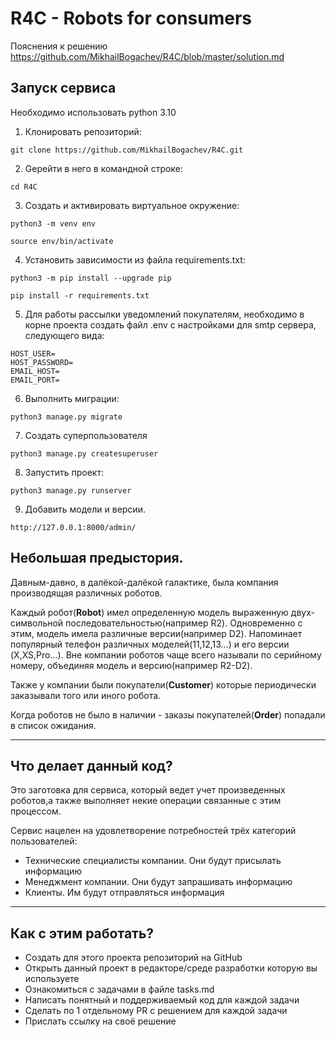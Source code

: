 # R4C - Robots for consumers
Пояснения к решению https://github.com/MikhailBogachev/R4C/blob/master/solution.md

## Запуск сервиса
Необходимо использовать python 3.10 
1. Клонировать репозиторий:
```
git clone https://github.com/MikhailBogachev/R4C.git
```

2. Gерейти в него в командной строке:
```
cd R4C
```

3. Cоздать и активировать виртуальное окружение:
```
python3 -m venv env
```

```
source env/bin/activate
```
4. Установить зависимости из файла requirements.txt:

```
python3 -m pip install --upgrade pip
```

```
pip install -r requirements.txt
```
5. Для работы рассылки уведомлений покупателям, необходимо в корне проекта создать файл .env
c настройками для smtp сервера, следующего вида:
```
HOST_USER=
HOST_PASSWORD=
EMAIL_HOST=
EMAIL_PORT=
```
6. Выполнить миграции:

```
python3 manage.py migrate
```

7. Создать суперпользователя
```
python3 manage.py createsuperuser
```

8. Запустить проект:

```
python3 manage.py runserver
```

9. Добавить модели и версии.
```
http://127.0.0.1:8000/admin/
```

## Небольшая предыстория.
Давным-давно, в далёкой-далёкой галактике, была компания производящая различных 
роботов. 

Каждый робот(**Robot**) имел определенную модель выраженную двух-символьной 
последовательностью(например R2). Одновременно с этим, модель имела различные 
версии(например D2). Напоминает популярный телефон различных моделей(11,12,13...) и его версии
(X,XS,Pro...). Вне компании роботов чаще всего называли по серийному номеру, объединяя модель и версию(например R2-D2).

Также у компании были покупатели(**Customer**) которые периодически заказывали того или иного робота. 

Когда роботов не было в наличии - заказы покупателей(**Order**) попадали в список ожидания.

---
## Что делает данный код?
Это заготовка для сервиса, который ведет учет произведенных роботов,а также 
выполняет некие операции связанные с этим процессом.

Сервис нацелен на удовлетворение потребностей трёх категорий пользователей:
- Технические специалисты компании. Они будут присылать информацию
- Менеджмент компании. Они будут запрашивать информацию
- Клиенты. Им будут отправляться информация
___

## Как с этим работать?
- Создать для этого проекта репозиторий на GitHub
- Открыть данный проект в редакторе/среде разработки которую вы используете
- Ознакомиться с задачами в файле tasks.md
- Написать понятный и поддерживаемый код для каждой задачи 
- Сделать по 1 отдельному PR с решением для каждой задачи
- Прислать ссылку на своё решение
